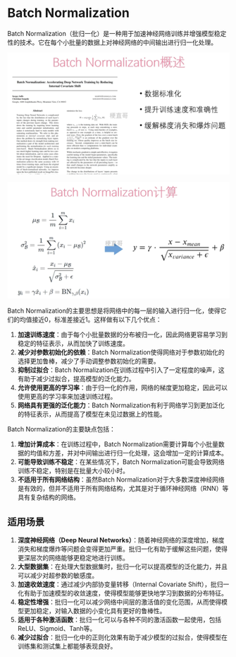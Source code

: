 # Batch Normalization



Batch Normalization（批归一化）是一种用于加速神经网络训练并增强模型稳定性的技术。它在每个小批量的数据上对神经网络的中间输出进行归一化处理。



![](Images/45.png)



![](Images/46.png)



Batch Normalization的主要思想是将网络中的每一层的输入进行归一化，使得它们的均值接近0，标准差接近1。这样做有以下几个优点：

1. **加速训练速度**：由于每个小批量数据的分布被归一化，因此网络更容易学习到稳定的特征表示，从而加快了训练速度。
2. **减少对参数初始化的依赖**：Batch Normalization使得网络对于参数初始化的选择更加鲁棒，减少了手动调整参数初始化的需要。
3. **抑制过拟合**：Batch Normalization在训练过程中引入了一定程度的噪声，这有助于减少过拟合，提高模型的泛化能力。
4. **允许使用更高的学习率**：由于归一化的作用，网络的梯度更加稳定，因此可以使用更高的学习率来加速训练过程。
5. **网络具有更强的泛化能力**：Batch Normalization有利于网络学习到更加泛化的特征表示，从而提高了模型在未见过数据上的性能。

Batch Normalization的主要缺点包括：

1. **增加计算成本**：在训练过程中，Batch Normalization需要计算每个小批量数据的均值和方差，并对中间输出进行归一化处理，这会增加一定的计算成本。
2. **可能导致训练不稳定**：在某些情况下，Batch Normalization可能会导致网络训练不稳定，特别是在批量大小较小时。
3. **不适用于所有网络结构**：虽然Batch Normalization对于大多数深度神经网络是有效的，但并不适用于所有网络结构，尤其是对于循环神经网络（RNN）等具有复杂结构的网络。



## 适用场景



1. **深度神经网络（Deep Neural Networks）**：随着神经网络的深度增加，梯度消失和梯度爆炸等问题会变得更加严重。批归一化有助于缓解这些问题，使得更深层次的网络能够更稳定地进行训练。
2. **大型数据集**：在处理大型数据集时，批归一化可以提高模型的泛化能力，并且可以减少对超参数的敏感度。
3. **加速收敛速度**：通过减少内部协变量转移（Internal Covariate Shift），批归一化有助于加速模型的收敛速度，使得模型能够更快地学习到数据的分布特征。
4. **稳定性增强**：批归一化可以减少网络中间层的激活值的变化范围，从而使得模型更加稳定，对输入数据的小变化具有更好的鲁棒性。
5. **适用于各种激活函数**：批归一化可以与各种不同的激活函数一起使用，包括ReLU、Sigmoid、Tanh等。
6. **减少过拟合**：批归一化中的正则化效果有助于减少模型的过拟合，使得模型在训练集和测试集上都能够表现良好。



